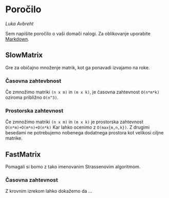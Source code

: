 # Poročilo

*Luka Avbreht*

Sem napišite poročilo o vaši domači nalogi. Za oblikovanje uporabite [Markdown](https://guides.github.com/features/mastering-markdown/).

## SlowMatrix

Gre za običajno množenje matrik, kot ga ponavadi izvajamo na roke.

### Časovna zahtevbnost 

Če zmnožimo matriki `(n x m)` in `(m x k)`, je časovna zahtevnost `O(n*m*k)` oziroma približno 
`O(n^3)`. 

### Prostorska zahtevnost

Če zmnožimo matriki `(n x m)` in `(m x k)` je prostorska zahtevnost 
`O(n*m)+O(m*n)+O(n*k)` Kar lahko ocenimo z `O(max{m,n,k})`. Z drugimi besedami 
ne potrebujemo nobenega dodatnega prostora kot velikosi ciljne matrike.

## FastMatrix

Pomagali si bomo z tako imenovanim Strassenovim algoritmom.

### Časovna zahtevnost

Z krovnim izrekom lahko dokažemo da ...
